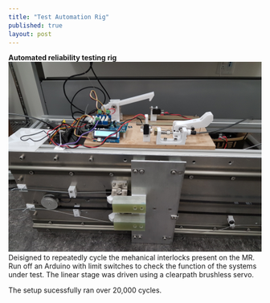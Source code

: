 ```yaml
---
title: "Test Automation Rig"
published: true
layout: post
---
```


**Automated reliability testing rig**
![rig](/assets/img/ReliabilityJig.jpg)
Deisigned to repeatedly cycle the mehanical interlocks present on the MR. Run off an Arduino with limit switches to check the function of the systems under test. The linear stage was driven using a clearpath brushless servo.

The setup sucessfully ran over 20,000 cycles.